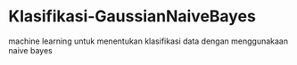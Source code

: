 # Klasifikasi-GaussianNaiveBayes
machine learning untuk menentukan klasifikasi data dengan menggunakaan naive bayes
